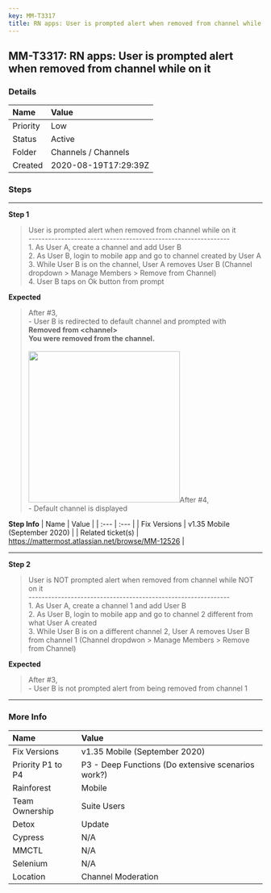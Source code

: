 ```yaml
---
key: MM-T3317
title: RN apps: User is prompted alert when removed from channel while on it
---
```


## MM-T3317: RN apps: User is prompted alert when removed from channel while on it

### Details

| Name     | Value                |
| :------- | :------------------- |
| Priority | Low                  |
| Status   | Active               |
| Folder   | Channels / Channels  |
| Created  | 2020-08-19T17:29:39Z |

### Steps

<hr/>

**Step 1**

> <article>User is prompted alert when removed from channel while on it<br>--------------------------------------------------------------<br>1. As User A, create a channel and add User B<br>2. As User B, login to mobile app and go to channel created by User A<br>3. While User B is on the channel, User A removes User B (Channel dropdown &gt; Manage Members &gt; Remove from Channel)<br>4. User B taps on Ok button from prompt</article>

**Expected**

> <article>After #3,<br>- User B is redirected to default channel and prompted with<br><strong>Removed from &lt;channel&gt;<br>You were removed from the channel.</strong><br><br><img src="https://smartbear-tm4j-prod-us-west-2-attachment-rich-text.s3.us-west-2.amazonaws.com/embedded-f3277290f945470c4add5d21ef3dc7ca7b74388fc7152bfb6b99ae58c66a95a8-1597858126243-IMG_0257.PNG" style="width: 300px;" class="fr-fil fr-dib">After #4,<br>- Default channel is displayed</article>

**Step Info**
| Name | Value |
| :--- | :--- |
| Fix Versions | v1.35 Mobile (September 2020) |
| Related ticket(s) | <a href="https://mattermost.atlassian.net/browse/MM-12526">https://mattermost.atlassian.net/browse/MM-12526</a> |

<hr/>

**Step 2**

> <article>User is NOT prompted alert when removed from channel while NOT on it<br>--------------------------------------------------------------<br>1. As User A, create a channel 1 and add User B<br>2. As User B, login to mobile app and go to channel 2 different from what User A created<br>3. While User B is on a different channel 2, User A removes User B from channel 1 (Channel dropdwon &gt; Manage Members &gt; Remove from Channel)</article>

**Expected**

> <article>After #3,<br>- User B is not prompted alert from being removed from channel 1</article>

<hr/>

### More Info

| Name              | Value                                              |
| :---------------- | :------------------------------------------------- |
| Fix Versions      | v1.35 Mobile (September 2020)                      |
| Priority P1 to P4 | P3 - Deep Functions (Do extensive scenarios work?) |
| Rainforest        | Mobile                                             |
| Team Ownership    | Suite Users                                        |
| Detox             | Update                                             |
| Cypress           | N/A                                                |
| MMCTL             | N/A                                                |
| Selenium          | N/A                                                |
| Location          | Channel Moderation                                 |
